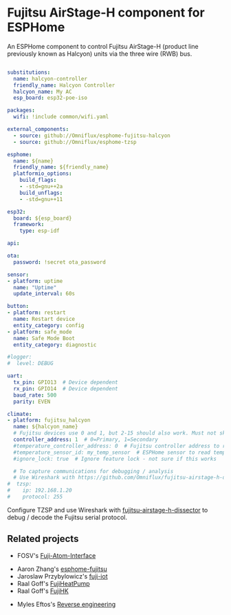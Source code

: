 # Fujitsu AirStage-H component for ESPHome

An ESPHome component to control Fujitsu AirStage-H (product line previously known as Halcyon) units via the three wire (RWB) bus.

```yaml

substitutions:
  name: halcyon-controller
  friendly_name: Halcyon Controller
  halcyon_name: My AC
  esp_board: esp32-poe-iso

packages:
  wifi: !include common/wifi.yaml

external_components:
  - source: github://Omniflux/esphome-fujitsu-halcyon
  - source: github://Omniflux/esphome-tzsp

esphome:
  name: ${name}
  friendly_name: ${friendly_name}
  platformio_options:
    build_flags: 
    - -std=gnu++2a
    build_unflags:
    - -std=gnu++11

esp32:
  board: ${esp_board}
  framework:
    type: esp-idf

api:

ota:
  password: !secret ota_password

sensor:
- platform: uptime
  name: "Uptime"
  update_interval: 60s

button:
- platform: restart
  name: Restart device
  entity_category: config 
- platform: safe_mode
  name: Safe Mode Boot
  entity_category: diagnostic

#logger:
#  level: DEBUG

uart:
  tx_pin: GPIO13  # Device dependent
  rx_pin: GPIO14  # Device dependent
  baud_rate: 500
  parity: EVEN

climate:
- platform: fujitsu_halcyon
  name: ${halcyon_name}
  # Fujitsu devices use 0 and 1, but 2-15 should also work. Must not skip addresses
  controller_address: 1  # 0=Primary, 1=Secondary
  #temperature_controller_address: 0  # Fujitsu controller address to read temperature from
  #temperature_sensor_id: my_temp_sensor  # ESPHome sensor to read temperature from
  #ignore_lock: true  # Ignore feature lock - not sure if this works

  # To capture communications for debugging / analysis
  # Use Wireshark with https://github.com/Omniflux/fujitsu-airstage-h-dissector
#  tzsp:
#    ip: 192.168.1.20
#    protocol: 255

```

Configure TZSP and use Wireshark with [fujitsu-airstage-h-dissector](https://github.com/Omniflux/fujitsu-airstage-h-dissector) to debug / decode the Fujitsu serial protocol.

## Related projects
- FOSV's [Fuji-Atom-Interface](https://github.com/FOSV/Fuji-Atom-Interface)
<!-- -->
- Aaron Zhang's [esphome-fujitsu](https://github.com/FujiHeatPump/esphome-fujitsu)
- Jaroslaw Przybylowicz's [fuji-iot](https://github.com/jaroslawprzybylowicz/fuji-iot)
- Raal Goff's [FujiHeatPump](https://github.com/unreality/FujiHeatPump)
- Raal Goff's [FujiHK](https://github.com/unreality/FujiHK)
<!-- -->
- Myles Eftos's [Reverse engineering](https://hackaday.io/project/19473-reverse-engineering-a-fujitsu-air-conditioner-unit)